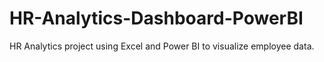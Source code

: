 # HR-Analytics-Dashboard-PowerBI
HR Analytics project using Excel and Power BI to visualize employee data.
